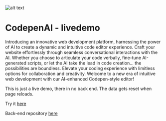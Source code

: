 ![alt text](https://github.com/Connectslide121/codepen-ai/blob/master/Connect_banner_github.png)

# CodepenAI - livedemo

Introducing an innovative web development platform, harnessing the power of AI to create a dynamic and intuitive code editor experience. Craft your website effortlessly through seamless conversational interactions with the AI. Whether you choose to articulate your code verbally, fine-tune AI-generated scripts, or let the AI take the lead in code creation... the possibilities are boundless. Elevate your coding experience with limitless options for collaboration and creativity. Welcome to a new era of intuitive web development with our AI-enhanced Codepen-style editor!

This is just a live demo, there in no back end. The data gets reset when page reloads.

Try it [here](https://connectslide121.github.io/codepen-ai/)

Back-end repository [here](https://github.com/Connectslide121/CodepenAI-API)
